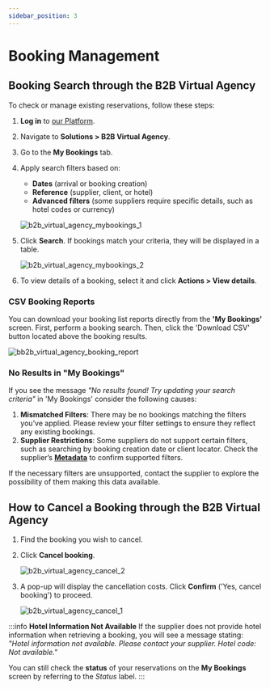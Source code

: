 ```yaml
---
sidebar_position: 3
---
```


# Booking Management

## Booking Search through the B2B Virtual Agency

To check or manage existing reservations, follow these steps:

1. **Log in** to [our Platform](https://www.travelgate.com/).
2. Navigate to **Solutions > B2B Virtual Agency**.
3. Go to the **My Bookings** tab.
4. Apply search filters based on:
   - **Dates** (arrival or booking creation)
   - **Reference** (supplier, client, or hotel)
   - **Advanced filters** (some suppliers require specific details, such as hotel codes or currency)

   ![b2b_virtual_agency_mybookings_1](https://storage.travelgate.com/kbase/b2b_mybookings_1.png)

5. Click **Search**. If bookings match your criteria, they will be displayed in a table.

   ![b2b_virtual_agency_mybookings_2](https://storage.travelgate.com/kbase/b2b_mybookings_2.png)

6. To view details of a booking, select it and click **Actions > View details**.

### CSV Booking Reports
You can download your booking list reports directly from the **'My Bookings'** screen. First, perform a booking search. Then, click the 'Download CSV' button located above the booking results.

![bb2b_virtual_agency_booking_report](https://storage.travelgate.com/kbase/b2b_virtual_agency_booking_report.jpg)


### No Results in "My Bookings" 

If you see the message _"No results found! Try updating your search criteria"_ in 'My Bookings' consider the following causes:

1. **Mismatched Filters**: There may be no bookings matching the filters you’ve applied. Please review your filter settings to ensure they reflect any existing bookings.
2. **Supplier Restrictions**: Some suppliers do not support certain filters, such as searching by booking creation date or client locator. Check the supplier’s **[Metadata](/docs/apis/for-buyers/hotel-x-pull-buyers-api/content/metadata)** to confirm supported filters.

If the necessary filters are unsupported, contact the supplier to explore the possibility of them making this data available.


## How to Cancel a Booking through the B2B Virtual Agency

1. Find the booking you wish to cancel.
2. Click **Cancel booking**.

   ![b2b_virtual_agency_cancel_2](https://storage.travelgate.com/kbase/b2b_cancel_2.png)

3. A pop-up will display the cancellation costs. Click **Confirm** ('Yes, cancel booking') to proceed.

   ![b2b_virtual_agency_cancel_1](https://storage.travelgate.com/kbase/b2b_cancel_1.png)

:::info **Hotel Information Not Available**
If the supplier does not provide hotel information when retrieving a booking, you will see a message stating: _"Hotel information not available. Please contact your supplier. Hotel code: Not available."_

You can still check the **status** of your reservations on the **My Bookings** screen by referring to the _Status_ label.
:::